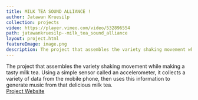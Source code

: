 ```yaml
---
title: MILK TEA SOUND ALLIANCE !
author: Jatawan Kruesilp
collection: projects
video: https://player.vimeo.com/video/532896554
path: jatawankruesilp--milk_tea_sound_alliance
layout: project.html
featureImage: image.png
description: The project that assembles the variety shaking movement while making a tasty milk tea. Using a simple sensor called an accelerometer, it collects a variety of data from the mobile phone, then uses this information to generate music from that delicious milk tea.
---
```


The project that assembles the variety shaking movement while making a tasty milk tea. Using a simple sensor called an accelerometer, it collects a variety of data from the mobile phone, then uses this information to generate music from that delicious milk tea.
<br>
<a class="website" target="_blank" href="https://milktea-sound-alliance.netlify.app/">Project Website</a>
